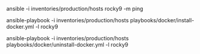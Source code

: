ansible -i inventories/production/hosts rocky9 -m ping

ansible-playbook -i inventories/production/hosts playbooks/docker/install-docker.yml -l rocky9

ansible-playbook -i inventories/production/hosts playbooks/docker/uninstall-docker.yml -l rocky9

